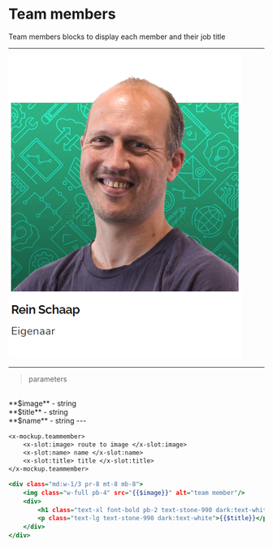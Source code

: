 # Team members

Team members blocks to display each member and their job title

---


![](./../_media/examples/teammember/teammember.png)

---

> parameters
<br>
**$image** - string
<br>
**$title** - string
<br>
**$name** - string
---

```blade
<x-mockup.teammember>
    <x-slot:image> route to image </x-slot:image>
    <x-slot:name> name </x-slot:name>
    <x-slot:title> title </x-slot:title>
</x-mockup.teammember>
```

```.html
<div class="md:w-1/3 pr-8 mt-8 mb-8">
    <img class="w-full pb-4" src="{{$image}}" alt="team member"/>
    <div>
        <h1 class="text-xl font-bold pb-2 text-stone-990 dark:text-white">{{$name}}</h1>
        <p class="text-lg text-stone-990 dark:text-white">{{$title}}</p>
    </div>
</div>
```